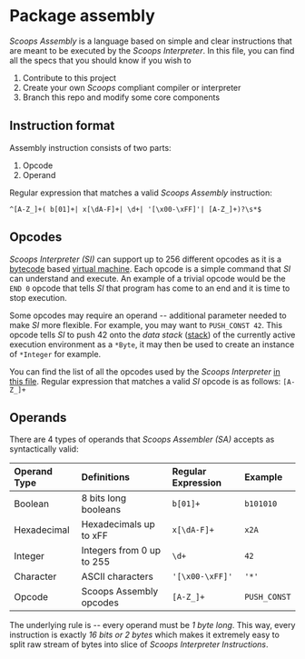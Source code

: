 # Package assembly

*Scoops Assembly* is a language based on simple and clear instructions that are
meant to be executed by the *Scoops Interpreter*. In this file, you can find all
the specs that you should know if you wish to

1. Contribute to this project
2. Create your own *Scoops* compliant compiler or interpreter
3. Branch this repo and modify some core components

## Instruction format

Assembly instruction consists of two parts:

1. Opcode
2. Operand

Regular expression that matches a valid *Scoops Assembly* instruction:

```
^[A-Z_]+( b[01]+| x[\dA-F]+| \d+| '[\x00-\xFF]'| [A-Z_]+)?\s*$
```

## Opcodes

*Scoops Interpreter (SI)* can support up to 256 different opcodes as it is a
[bytecode] based [virtual machine]. Each opcode is a simple command that *SI*
can understand and execute. An example of a trivial opcode would be the `END 0`
opcode that tells *SI* that program has come to an end and it is time to stop
execution.

Some opcodes may require an operand -- additional parameter needed to make *SI*
more flexible. For example, you may want to `PUSH_CONST 42`. This opcode tells
*SI* to push 42 onto the *data stack* ([stack]) of the currently active
execution environment as a `*Byte`, it may then be used to create an instance of
`*Integer` for example.

You can find the list of all the opcodes used by the *Scoops Interpreter*
[in this file]. Regular expression that matches a valid *SI* opcode is as
follows: `[A-Z_]+`

[bytecode]: https://en.wikipedia.org/wiki/Bytecode
[virtual machine]: https://en.wikipedia.org/wiki/Virtual_machine
[stack]: https://en.wikipedia.org/wiki/Stack_(abstract_data_type)
[in this file]: ../Shared/opcodes.go

## Operands

There are 4 types of operands that *Scoops Assembler (SA)* accepts as
syntactically valid:

| Operand Type | Definitions               | Regular Expression | Example      |
|:-------------|:--------------------------|:-------------------|:-------------|
| Boolean      | 8 bits long booleans      | `b[01]+`           | `b101010`    |
| Hexadecimal  | Hexadecimals up to xFF    | `x[\dA-F]+`        | `x2A`        |
| Integer      | Integers from 0 up to 255 | `\d+`              | `42`         |
| Character    | ASCII characters          | `'[\x00-\xFF]'`    | `'*'`        |
| Opcode       | Scoops Assembly opcodes   | `[A-Z_]+`          | `PUSH_CONST` |

The underlying rule is -- every operand must be *1 byte long*. This way, every
instruction is exactly *16 bits or 2 bytes* which makes it extremely easy to
split raw stream of bytes into slice of *Scoops Interpreter Instructions*.